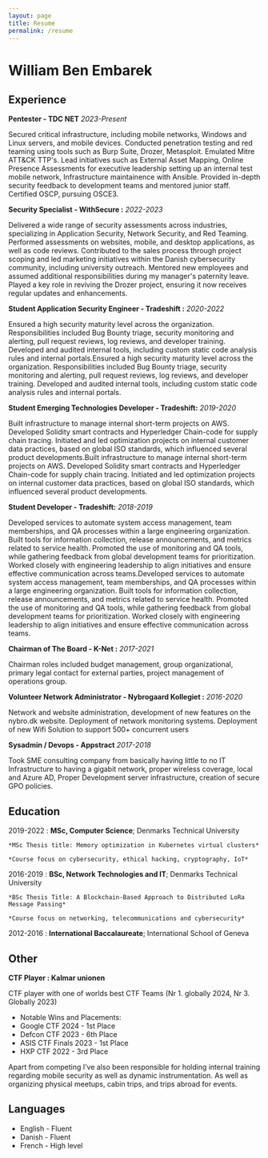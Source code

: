 ```yaml
---
layout: page
title: Resume
permalink: /resume
---
```


William Ben Embarek
============

Experience
----------

**Pentester - TDC NET**
*2023-Present*

Secured critical infrastructure, including mobile networks, Windows and Linux servers, and mobile devices. Conducted penetration testing and red teaming using tools such as Burp Suite, Drozer, Metasploit. Emulated Mitre ATT&CK TTP's. Lead initiatives such as External Asset Mapping, Online Presence Assessments for executive leadership setting up an internal test mobile network, Infrastructure maintainence with Ansible. Provided in-depth security feedback to development teams and mentored junior staff. Certified OSCP, pursuing OSCE3.


**Security Specialist - WithSecure :**
*2022-2023*

Delivered a wide range of security assessments across industries, specializing in Application Security, Network Security, and Red Teaming. Performed assessments on websites, mobile, and desktop applications, as well as code reviews. Contributed to the sales process through project scoping and led marketing initiatives within the Danish cybersecurity community, including university outreach. Mentored new employees and assumed additional responsibilities during my manager's paternity leave. Played a key role in reviving the Drozer project, ensuring it now receives regular updates and enhancements.


**Student Application Security Engineer - Tradeshift :**
*2020-2022*

Ensured a high security maturity level across the organization. Responsibilities included Bug Bounty triage, security monitoring and alerting, pull request reviews, log reviews, and developer training. Developed and audited internal tools, including custom static code analysis rules and internal portals.Ensured a high security maturity level across the organization. Responsibilities included Bug Bounty triage, security monitoring and alerting, pull request reviews, log reviews, and developer training. Developed and audited internal tools, including custom static code analysis rules and internal portals.

**Student Emerging Technologies Developer - Tradeshift:**
*2019-2020*

Built infrastructure to manage internal short-term projects on AWS. Developed Solidity smart contracts and Hyperledger Chain-code for supply chain tracing. Initiated and led optimization projects on internal customer data practices, based on global ISO standards, which influenced several product developments.Built infrastructure to manage internal short-term projects on AWS. Developed Solidity smart contracts and Hyperledger Chain-code for supply chain tracing. Initiated and led optimization projects on internal customer data practices, based on global ISO standards, which influenced several product developments.



**Student Developer - Tradeshift:**
*2018-2019*

Developed services to automate system access management, team memberships, and QA processes within a large engineering organization. Built tools for information collection, release announcements, and metrics related to service health. Promoted the use of monitoring and QA tools, while gathering feedback from global development teams for prioritization. Worked closely with engineering leadership to align initiatives and ensure effective communication across teams.Developed services to automate system access management, team memberships, and QA processes within a large engineering organization. Built tools for information collection, release announcements, and metrics related to service health. Promoted the use of monitoring and QA tools, while gathering feedback from global development teams for prioritization. Worked closely with engineering leadership to align initiatives and ensure effective communication across teams.


**Chairman of The Board - K-Net :**
*2017-2021*

Chairman roles included budget management, group organizational, primary legal contact for external parties, project management of operations group.

**Volunteer Network Administrator - Nybrogaard Kollegiet :**
*2016-2020*

Network and website administration, development of new features on the nybro.dk website. Deployment of network monitoring systems. Deployment of new Wifi Solution to support 500+ concurrent users

**Sysadmin / Devops - Appstract**
*2017-2018* 

Took SME consulting company from basically having little to no IT Infrastructure to having a gigabit network, proper wireless coverage, local and Azure AD, Proper Development server infrastructure, creation of secure GPO policies.

Education
---------

2019-2022
:   **MSc, Computer Science**; Denmarks Technical University

    *MSc Thesis title: Memory optimization in Kubernetes virtual clusters*

    *Course focus on cybersecurity, ethical hacking, cryptography, IoT*

2016-2019
:   **BSc, Network Technologies and IT**; Denmarks Technical University

    *BSc Thesis Title: A Blockchain-Based Approach to Distributed LoRa Message Passing*
    
    *Course focus on networking, telecommunications and cybersecurity*

2012-2016
:   **International Baccalaureate**; International School of Geneva

Other
----------------------------------------

**CTF Player : Kalmar unionen**

CTF player with one of worlds best CTF Teams (Nr 1. globally 2024, Nr 3. Globally 2023)
    
*   Notable Wins and Placements:
*   Google CTF 2024 - 1st Place
*   Defcon CTF 2023 - 6th Place
*   ASIS CTF Finals 2023 - 1st Place
*   HXP CTF 2022 - 3rd Place

Apart from competing I’ve also been responsible for holding internal training regarding mobile security as well as dynamic
instrumentation. As well as organizing physical meetups, cabin trips, and trips abroad for events.

Languages
----------------------------------------
*   English - Fluent
*   Danish - Fluent
*   French - High level
